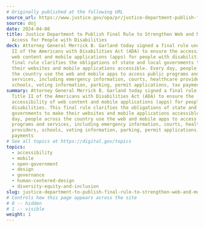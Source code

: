 ```yaml
---
# Originally published at the following URL
source_url: https://www.justice.gov/opa/pr/justice-department-publish-final-rule-strengthen-web-and-mobile-app-access-people
source: doj
date: 2024-04-08
title: Justice Department to Publish Final Rule to Strengthen Web and Mobile App
  Access for People with Disabilities
deck: Attorney General Merrick B. Garland today signed a final rule under Title
  II of the Americans with Disabilities Act (ADA) to ensure the accessibility of
  web content and mobile applications (apps) for people with disabilities. This
  final rule clarifies the obligations of state and local governments to make
  their websites and mobile applications accessible. Every day, people across
  the country use the web and mobile apps to access public programs and
  services, including emergency information, courts, healthcare providers,
  schools, voting information, parking, permit applications, tax payments
summary: Attorney General Merrick B. Garland today signed a final rule under
  Title II of the Americans with Disabilities Act (ADA) to ensure the
  accessibility of web content and mobile applications (apps) for people with
  disabilities. This final rule clarifies the obligations of state and local
  governments to make their websites and mobile applications accessible. Every
  day, people across the country use the web and mobile apps to access public
  programs and services, including emergency information, courts, healthcare
  providers, schools, voting information, parking, permit applications, tax
  payments
# See all topics at https://digital.gov/topics
topics:
  - accessibility
  - mobile
  - open-government
  - design
  - governance
  - human-centered-design
  - diversity-equity-and-inclusion
slug: justice-department-to-publish-final-rule-to-strengthen-web-and-mobile-app-access-for-people-with-disabilities
# Controls how this page appears across the site
# 0 -- hidden
# 1 -- visible
weight: 1
---
```

